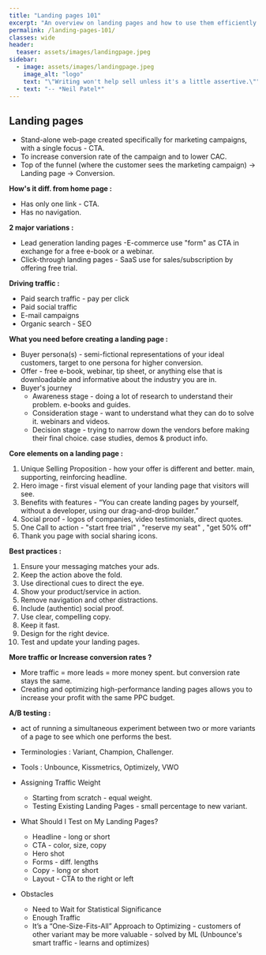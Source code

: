 ```yaml
---
title: "Landing pages 101"
excerpt: "An overview on landing pages and how to use them efficiently."
permalink: /landing-pages-101/
classes: wide
header:
  teaser: assets/images/landingpage.jpeg
sidebar:
  - image: assets/images/landingpage.jpeg
    image_alt: "logo"
    text: "\"Writing won't help sell unless it's a little assertive.\""
  - text: "-- *Neil Patel*"
--- 
```


## Landing pages

- Stand-alone web-page created specifically for marketing campaigns, with a single focus - CTA.
- To increase conversion rate of the campaign and to lower CAC.
- Top of the funnel (where the customer sees the marketing campaign) → Landing page → Conversion.

**How's it diff. from home page :**
-   Has only one link - CTA.
-   Has no navigation.

**2 major variations :**
-   Lead generation landing pages -E-commerce use "form" as CTA in exchange for a free e-book or a webinar.
-   Click-through landing pages - SaaS use for sales/subscription by offering free trial.

**Driving traffic :**
-   Paid search traffic - pay per click
-   Paid social traffic
-   E-mail campaigns
-   Organic search - SEO

**What you need before creating a landing page :**
-   Buyer persona(s) - semi-fictional representations of your ideal customers, target to one persona for higher conversion.
-   Offer - free e-book, webinar, tip sheet, or anything else that is downloadable and informative about the industry you are in.
-   Buyer's journey
    -   Awareness stage - doing a lot of research to understand their problem. e-books and guides.
    -   Consideration stage - want to understand what they can do to solve it. webinars and videos.
    -   Decision stage - trying to narrow down the vendors before making their final choice. case studies, demos & product info.

**Core elements on a landing page :**
1.  Unique Selling Proposition - how your offer is different and better. main, supporting, reinforcing headline.
2.  Hero image - first visual element of your landing page that visitors will see.
3.  Benefits with features - “You can create landing pages by yourself, without a developer, using our drag-and-drop builder.”
4.  Social proof - logos of companies, video testimonials, direct quotes.
5.  One Call to action - "start free trial" , "reserve my seat" , "get 50% off"
6.  Thank you page with social sharing icons.

**Best practices :**
1.  Ensure your messaging matches your ads.
2.  Keep the action above the fold.
3.  Use directional cues to direct the eye.
4.  Show your product/service in action.
5.  Remove navigation and other distractions.
6.  Include (authentic) social proof.
7.  Use clear, compelling copy.
8.  Keep it fast.
9.  Design for the right device.
10.  Test and update your landing pages.

**More traffic or Increase conversion rates ?**
 - More traffic = more leads = more money spent. but conversion rate stays the same.
 - Creating and optimizing high-performance landing pages allows you to increase your profit with the same PPC budget.

**A/B testing :**
- act of running a simultaneous experiment between two or more variants of a page to see which one performs the best.
- Terminologies : Variant, Champion, Challenger.
- Tools : Unbounce, Kissmetrics, Optimizely, VWO

- Assigning Traffic Weight
	-   Starting from scratch - equal weight.
	-   Testing Existing Landing Pages - small percentage to new variant.

- What Should I Test on My Landing Pages?
	-   Headline - long or short
	-   CTA - color, size, copy
	-   Hero shot
	-   Forms - diff. lengths
	-   Copy - long or short
	-   Layout - CTA to the right or left

- Obstacles
	-   Need to Wait for Statistical Significance
	-   Enough Traffic
	-   It’s a “One-Size-Fits-All” Approach to Optimizing - customers of other variant may be more valuable - solved by ML (Unbounce's smart traffic - learns and optimizes)